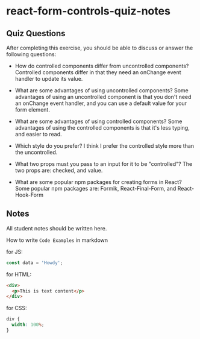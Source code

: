 # react-form-controls-quiz-notes

## Quiz Questions

After completing this exercise, you should be able to discuss or answer the following questions:

- How do controlled components differ from uncontrolled components?
  Controlled components differ in that they need an onChange event handler to update its value.

- What are some advantages of using uncontrolled components?
  Some advantages of using an uncontrolled component is that you don't need an onChange event handler, and you can use a default value for your form element.

- What are some advantages of using controlled components?
  Some advantages of using the controlled components is that it's less typing, and easier to read.

- Which style do you prefer?
  I think I prefer the controlled style more than the uncontrolled.

- What two props must you pass to an input for it to be "controlled"?
  The two props are: checked, and value.

- What are some popular npm packages for creating forms in React?
  Some popular npm packages are: Formik, React-Final-Form, and React-Hook-Form

## Notes

All student notes should be written here.

How to write `Code Examples` in markdown

for JS:

```javascript
const data = 'Howdy';
```

for HTML:

```html
<div>
  <p>This is text content</p>
</div>
```

for CSS:

```css
div {
  width: 100%;
}
```
